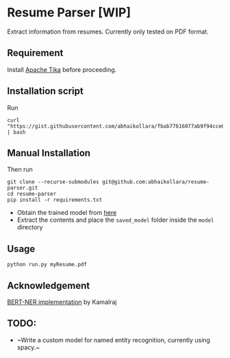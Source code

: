 # Resume Parser [WIP]
Extract information from resumes. Currently only tested on PDF format.

## Requirement
Install [Apache Tika](https://tika.apache.org/download.html) before proceeding.

## Installation script
Run
```
curl "https://gist.githubusercontent.com/abhaikollara/fbab77616077ab9f94cce6e9158e7f1b/raw/6cbb0bd050a16c3c8b9075f8ee4f75cdd7e1ce5e/install.sh" | bash
```

## Manual Installation
Then run
```
git clone --recurse-submodules git@github.com:abhaikollara/resume-parser.git
cd resume-parser
pip install -r requirements.txt
```

- Obtain the trained model from [here](http://bit.ly/2TSxl4Y)
- Extract the contents and place the `saved_model` folder inside the `model` directory

## Usage
```
python run.py myResume.pdf
```
## Acknowledgement
[BERT-NER implementation](https://github.com/kamalkraj/BERT-NER) by Kamalraj

## TODO:
 - ~Write a custom model for named entity recognition, currently using spacy.~
